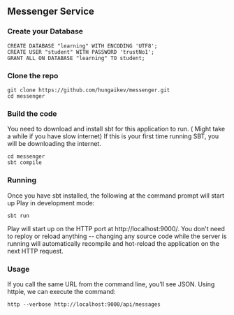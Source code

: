 
## Messenger Service


### Create your Database

    CREATE DATABASE "learning" WITH ENCODING 'UTF8';
    CREATE USER "student" WITH PASSWORD 'trustNo1';
    GRANT ALL ON DATABASE "learning" TO student;


### Clone the repo
    git clone https://github.com/hungaikev/messenger.git
    cd messenger


### Build the code 
You need to download and install sbt for this application to run. ( Might take a while if you have slow internet)
If this is your first time running SBT, you will be downloading the internet.

    cd messenger
    sbt compile


### Running
Once you have sbt installed, the following at the command prompt will start up Play in development mode:

```
sbt run
```

Play will start up on the HTTP port at http://localhost:9000/.   You don't need to reploy or reload anything -- changing any source code while the server is running will automatically recompile and hot-reload the application on the next HTTP request. 

### Usage

If you call the same URL from the command line, you’ll see JSON. Using httpie, we can execute the command:

```
http --verbose http://localhost:9000/api/messages
```